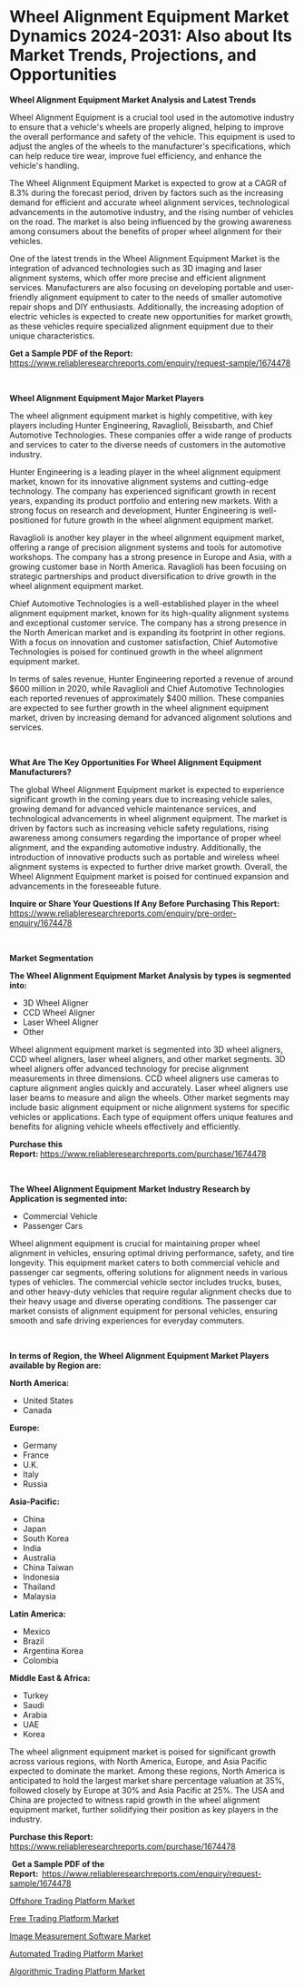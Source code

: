 <p><h1>Wheel Alignment Equipment Market Dynamics 2024-2031: Also about Its Market Trends, Projections, and Opportunities</h1></p><p><strong>Wheel Alignment Equipment Market Analysis and Latest Trends</strong></p>
<p><p>Wheel Alignment Equipment is a crucial tool used in the automotive industry to ensure that a vehicle's wheels are properly aligned, helping to improve the overall performance and safety of the vehicle. This equipment is used to adjust the angles of the wheels to the manufacturer's specifications, which can help reduce tire wear, improve fuel efficiency, and enhance the vehicle's handling.</p><p>The Wheel Alignment Equipment Market is expected to grow at a CAGR of 8.3% during the forecast period, driven by factors such as the increasing demand for efficient and accurate wheel alignment services, technological advancements in the automotive industry, and the rising number of vehicles on the road. The market is also being influenced by the growing awareness among consumers about the benefits of proper wheel alignment for their vehicles.</p><p>One of the latest trends in the Wheel Alignment Equipment Market is the integration of advanced technologies such as 3D imaging and laser alignment systems, which offer more precise and efficient alignment services. Manufacturers are also focusing on developing portable and user-friendly alignment equipment to cater to the needs of smaller automotive repair shops and DIY enthusiasts. Additionally, the increasing adoption of electric vehicles is expected to create new opportunities for market growth, as these vehicles require specialized alignment equipment due to their unique characteristics.</p></p>
<p><strong>Get a Sample PDF of the Report:&nbsp;</strong> <a href="https://www.reliableresearchreports.com/enquiry/request-sample/1674478">https://www.reliableresearchreports.com/enquiry/request-sample/1674478</a></p>
<p>&nbsp;</p>
<p><strong>Wheel Alignment Equipment Major Market Players</strong></p>
<p><p>The wheel alignment equipment market is highly competitive, with key players including Hunter Engineering, Ravaglioli, Beissbarth, and Chief Automotive Technologies. These companies offer a wide range of products and services to cater to the diverse needs of customers in the automotive industry. </p><p>Hunter Engineering is a leading player in the wheel alignment equipment market, known for its innovative alignment systems and cutting-edge technology. The company has experienced significant growth in recent years, expanding its product portfolio and entering new markets. With a strong focus on research and development, Hunter Engineering is well-positioned for future growth in the wheel alignment equipment market.</p><p>Ravaglioli is another key player in the wheel alignment equipment market, offering a range of precision alignment systems and tools for automotive workshops. The company has a strong presence in Europe and Asia, with a growing customer base in North America. Ravaglioli has been focusing on strategic partnerships and product diversification to drive growth in the wheel alignment equipment market.</p><p>Chief Automotive Technologies is a well-established player in the wheel alignment equipment market, known for its high-quality alignment systems and exceptional customer service. The company has a strong presence in the North American market and is expanding its footprint in other regions. With a focus on innovation and customer satisfaction, Chief Automotive Technologies is poised for continued growth in the wheel alignment equipment market.</p><p>In terms of sales revenue, Hunter Engineering reported a revenue of around $600 million in 2020, while Ravaglioli and Chief Automotive Technologies each reported revenues of approximately $400 million. These companies are expected to see further growth in the wheel alignment equipment market, driven by increasing demand for advanced alignment solutions and services.</p></p>
<p>&nbsp;</p>
<p><strong>What Are The Key Opportunities For Wheel Alignment Equipment Manufacturers?</strong></p>
<p><p>The global Wheel Alignment Equipment market is expected to experience significant growth in the coming years due to increasing vehicle sales, growing demand for advanced vehicle maintenance services, and technological advancements in wheel alignment equipment. The market is driven by factors such as increasing vehicle safety regulations, rising awareness among consumers regarding the importance of proper wheel alignment, and the expanding automotive industry. Additionally, the introduction of innovative products such as portable and wireless wheel alignment systems is expected to further drive market growth. Overall, the Wheel Alignment Equipment market is poised for continued expansion and advancements in the foreseeable future.</p></p>
<p><strong>Inquire or Share Your Questions If Any Before Purchasing This Report:</strong> <a href="https://www.reliableresearchreports.com/enquiry/pre-order-enquiry/1674478">https://www.reliableresearchreports.com/enquiry/pre-order-enquiry/1674478</a></p>
<p>&nbsp;</p>
<p><strong>Market Segmentation</strong></p>
<p><strong>The Wheel Alignment Equipment Market Analysis by types is segmented into:</strong></p>
<p><ul><li>3D Wheel Aligner</li><li>CCD Wheel Aligner</li><li>Laser Wheel Aligner</li><li>Other</li></ul></p>
<p><p>Wheel alignment equipment market is segmented into 3D wheel aligners, CCD wheel aligners, laser wheel aligners, and other market segments. 3D wheel aligners offer advanced technology for precise alignment measurements in three dimensions. CCD wheel aligners use cameras to capture alignment angles quickly and accurately. Laser wheel aligners use laser beams to measure and align the wheels. Other market segments may include basic alignment equipment or niche alignment systems for specific vehicles or applications. Each type of equipment offers unique features and benefits for aligning vehicle wheels effectively and efficiently.</p></p>
<p><strong>Purchase this Report:&nbsp;</strong><a href="https://www.reliableresearchreports.com/purchase/1674478">https://www.reliableresearchreports.com/purchase/1674478</a></p>
<p>&nbsp;</p>
<p><strong>The Wheel Alignment Equipment Market Industry Research by Application is segmented into:</strong></p>
<p><ul><li>Commercial Vehicle</li><li>Passenger Cars</li></ul></p>
<p><p>Wheel alignment equipment is crucial for maintaining proper wheel alignment in vehicles, ensuring optimal driving performance, safety, and tire longevity. This equipment market caters to both commercial vehicle and passenger car segments, offering solutions for alignment needs in various types of vehicles. The commercial vehicle sector includes trucks, buses, and other heavy-duty vehicles that require regular alignment checks due to their heavy usage and diverse operating conditions. The passenger car market consists of alignment equipment for personal vehicles, ensuring smooth and safe driving experiences for everyday commuters.</p></p>
<p>&nbsp;</p>
<p><strong>In terms of Region, the Wheel Alignment Equipment Market Players available by Region are:</strong></p>
<p>
    <p> <strong> North America: </strong>
        <ul>
            <li>United States</li>
            <li>Canada</li>
        </ul>
        </p> 
    <p> <strong> Europe: </strong>
        <ul>
            <li>Germany</li>
            <li>France</li>
            <li>U.K.</li>
            <li>Italy</li>
            <li>Russia</li>
        </ul>
        </p> 
    <p> <strong> Asia-Pacific: </strong>
        <ul>
            <li>China</li>
            <li>Japan</li>
            <li>South Korea</li>
            <li>India</li>
            <li>Australia</li>
            <li>China Taiwan</li>
            <li>Indonesia</li>
            <li>Thailand</li>
            <li>Malaysia</li>
        </ul>
        </p> 
    <p> <strong> Latin America: </strong>
        <ul>
            <li>Mexico</li>
            <li>Brazil</li>
            <li>Argentina Korea</li>
            <li>Colombia</li>
        </ul>
        </p> 
    <p> <strong> Middle East & Africa: </strong>
        <ul>
            <li>Turkey</li>
            <li>Saudi</li>
            <li>Arabia</li>
            <li>UAE</li>
            <li>Korea</li>
        </ul>
    </p>
    </p>
<p><p>The wheel alignment equipment market is poised for significant growth across various regions, with North America, Europe, and Asia Pacific expected to dominate the market. Among these regions, North America is anticipated to hold the largest market share percentage valuation at 35%, followed closely by Europe at 30% and Asia Pacific at 25%. The USA and China are projected to witness rapid growth in the wheel alignment equipment market, further solidifying their position as key players in the industry.</p></p>
<p><strong>Purchase this Report: </strong><a href="https://www.reliableresearchreports.com/purchase/1674478">https://www.reliableresearchreports.com/purchase/1674478</a></p>
<p>&nbsp;<strong>Get a Sample PDF of the Report:&nbsp;&nbsp;</strong><a href="https://www.reliableresearchreports.com/enquiry/request-sample/1674478">https://www.reliableresearchreports.com/enquiry/request-sample/1674478</a></p>
<p><strong></strong></p>
<p><p><a href="https://medium.com/@v4171497/analyzing-offshore-trading-platform-market-global-industry-perspective-and-forecast-2024-to-2031-378c8186fa14">Offshore Trading Platform Market</a></p><p><a href="https://medium.com/@v4171497/free-trading-platform-market-research-report-its-history-and-forecast-2024-to-2031-d5f6e1f94e99">Free Trading Platform Market</a></p><p><a href="https://medium.com/@v4171497/image-measurement-software-market-insight-market-trends-growth-forecasted-from-2024-to-2031-7c36d939e7e7">Image Measurement Software Market</a></p><p><a href="https://medium.com/@v4171497/automated-trading-platform-market-furnishes-information-on-market-share-market-trends-and-market-9970c79af62d">Automated Trading Platform Market</a></p><p><a href="https://medium.com/@v4171497/algorithmic-trading-platform-market-comprehensive-assessment-by-type-application-and-geography-dc42bcdc86a7">Algorithmic Trading Platform Market</a></p></p>
